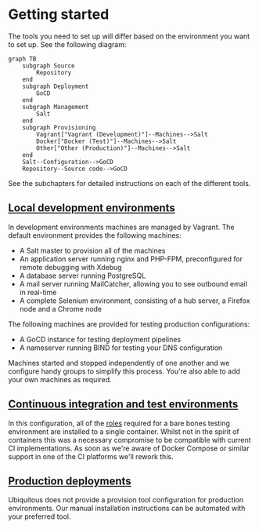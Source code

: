 # Getting started

The tools you need to set up will differ based on the environment you want to set up. See the following diagram:

```mermaid
graph TB
    subgraph Source
        Repository
    end
    subgraph Deployment
        GoCD
    end
    subgraph Management
        Salt
    end
    subgraph Provisioning
        Vagrant["Vagrant (Development)"]--Machines-->Salt
        Docker["Docker (Test)"]--Machines-->Salt
        Other["Other (Production)"]--Machines-->Salt
    end
    Salt--Configuration-->GoCD
    Repository--Source code-->GoCD
```

See the subchapters for detailed instructions on each of the different tools.

## [Local development environments](development.md)

In development environments machines are managed by Vagrant. The default environment provides the following machines:

* A Salt master to provision all of the machines
* An application server running nginx and PHP-FPM, preconfigured for remote debugging with Xdebug
* A database server running PostgreSQL
* A mail server running MailCatcher, allowing you to see outbound email in real-time
* A complete Selenium environment, consisting of a hub server, a Firefox node and a Chrome node

The following machines are provided for testing production configurations:

* A GoCD instance for testing deployment pipelines
* A nameserver running BIND for testing your DNS configuration

Machines started and stopped independently of one another and we configure handy groups to simplify this process. You're also able to add your own machines as required.

## [Continuous integration and test environments](test.md)

In this configuration, all of the [roles](../roles/README.md) required for a bare bones testing environment are installed to a single container. Whilst not in the spirit of containers this was a necessary compromise to be compatible with current CI implementations. As soon as we're aware of Docker Compose or similar support in one of the CI platforms we'll rework this.

## [Production deployments](production.md)

Ubiquitous does not provide a provision tool configuration for production environments. Our manual installation instructions can be automated with your preferred tool.
